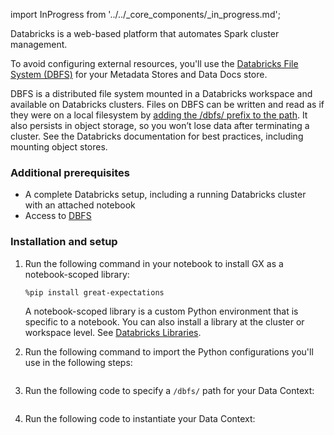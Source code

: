 import InProgress from '../../_core_components/_in_progress.md';

Databricks is a web-based platform that automates Spark cluster management.

To avoid configuring external resources, you'll use the [Databricks File System (DBFS)](https://docs.databricks.com/data/databricks-file-system.html) for your Metadata Stores and Data Docs store.

DBFS is a distributed file system mounted in a Databricks workspace and available on Databricks clusters. Files on DBFS can be written and read as if they were on a local filesystem by <a href="https://docs.databricks.com/data/databricks-file-system.html#local-file-apis">adding the /dbfs/ prefix to the path</a>. It also persists in object storage, so you won’t lose data after terminating a cluster. See the Databricks documentation for best practices, including mounting object stores.

### Additional prerequisites

- A complete Databricks setup, including a running Databricks cluster with an attached notebook
- Access to [DBFS](https://docs.databricks.com/dbfs/index.html)

### Installation and setup

1. Run the following command in your notebook to install GX as a notebook-scoped library:

   ```bash title="Terminal input"
   %pip install great-expectations
   ```

   A notebook-scoped library is a custom Python environment that is specific to a notebook. You can also install a library at the cluster or workspace level. See [Databricks Libraries](https://docs.databricks.com/data/databricks-file-system.html).

2. Run the following command to import the Python configurations you'll use in the following steps:

   ```python title="Python" name="docs/docusaurus/docs/snippets/databricks_deployment_patterns_file_python_configs.py imports"
   ```

3. Run the following code to specify a `/dbfs/` path for your Data Context:

   ```python title="Python" name="docs/docusaurus/docs/snippets/databricks_deployment_patterns_file_python_configs.py choose context_root_dir"
   ```

4. Run the following code to instantiate your Data Context:

   ```python title="Python" name="docs/docusaurus/docs/snippets/databricks_deployment_patterns_file_python_configs.py set up context"
   ```
